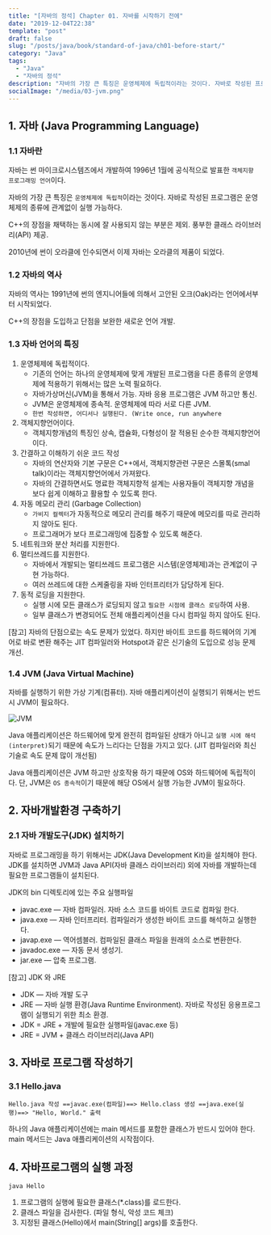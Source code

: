 ```yaml
---
title: "[자바의 정석] Chapter 01. 자바를 시작하기 전에"
date: "2019-12-04T22:38"
template: "post"
draft: false
slug: "/posts/java/book/standard-of-java/ch01-before-start/"
category: "Java"
tags:
  - "Java"
  - "자바의 정석"
description: "자바의 가장 큰 특징은 운영체제에 독립적이라는 것이다. 자바로 작성된 프로그램은 운영체제의 종류에 관계없이 실행 가능하다."
socialImage: "/media/03-jvm.png"
---
```


## 1. 자바 (Java Programming Language)

### 1.1 자바란

자바는 썬 마이크로시스템즈에서 개발하여 1996년 1월에 공식적으로 발표한 `객체지향 프로그래밍 언어`이다.

자바의 가장 큰 특징은 `운영체제에 독립적`이라는 것이다. 자바로 작성된 프로그램은 운영체제의 종류에 관계없이 실행 가능하다.

C++의 장점을 채택하는 동시에 잘 사용되지 않는 부분은 제외. 풍부한 클래스 라이브러리(API) 제공.

2010년에 썬이 오라클에 인수되면서 이제 자바는 오라클의 제품이 되었다.

### 1.2 자바의 역사

자바의 역사는 1991년에 썬의 엔지니어들에 의해서 고안된 오크(Oak)라는 언어에서부터 시작되었다.

C++의 장점을 도입하고 단점을 보완한 새로운 언어 개발.

### 1.3 자바 언어의 특징

1. 운영체제에 독립적이다. 
   - 기존의 언어는 하나의 운영체제에 맞게 개발된 프로그램을 다른 종류의 운영체제에 적용하기 위해서는 많은 노력 필요하다.
   - 자바가상머신(JVM)을 통해서 가능. 자바 응용 프로그램은 JVM 하고만 통신.
   - JVM은 운영체제에 종속적. 운영체제에 따라 서로 다른 JVM.
   - `한번 작성하면, 어디서나 실행된다. (Write once, run anywhere`
2. 객체지향언어이다. 
   - 객체지향개념의 특징인 상속, 캡슐화, 다형성이 잘 적용된 순수한 객체지향언어이다.
3. 간결하고 이해하기 쉬운 코드 작성 
   - 자바의 연산자와 기본 구문은 C++에서, 객체지향관련 구문은 스몰톡(smal talk)이라는 객체지향언어에서 가져왔다.
   - 자바의 간결하면서도 명료한 객체지향적 설계는 사용자들이 객체지향 개념을 보다 쉽게 이해하고 활용할 수 있도록 한다.
4. 자동 메모리 관리 (Garbage Collection) 
   - `가비지 컬렉터`가 자동적으로 메모리 관리를 해주기 때문에 메모리를 따로 관리하지 않아도 된다.
   - 프로그래머가 보다 프로그래밍에 집중할 수 있도록 해준다.
5. 네트워크와 분산 처리를 지원한다.
6. 멀티쓰레드를 지원한다. 
   - 자바에서 개발되는 멀티쓰레드 프로그램은 시스템(운영체제)과는 관계없이 구현 가능하다.
   - 여러 쓰레드에 대한 스케줄링을 자바 인터프리터가 담당하게 된다.
7. 동적 로딩을 지원한다. 
   - 실행 시에 모든 클래스가 로딩되지 않고 `필요한 시점에 클래스 로딩`하여 사용.
   - 일부 클래스가 변경되어도 전체 애플리케이션을 다시 컴파일 하지 않아도 된다.

[참고] 자바의 단점으로는 속도 문제가 있었다. 하지만 바이트 코드를 하드웨어의 기계어로 바로 변환 해주는 JIT 컴파일러와 Hotspot과 같은 신기술의 도입으로 성능 문제 개선.

### 1.4 JVM (Java Virtual Machine)

자바를 실행하기 위한 가상 기계(컴퓨터). 자바 애플리케이션이 실행되기 위해서는 반드시 JVM이 필요하다.

![JVM](/media/003-jvm.png)

Java 애플리케이션은 하드웨어에 맞게 완전히 컴파일된 상태가 아니고 `실행 시에 해석(interpret)`되기 때문에 속도가 느리다는 단점을 가지고 있다.  (JIT 컴파일러와 최신 기술로 속도 문제 많이 개선됨)

Java 애플리케이션은 JVM 하고만 상호작용 하기 때문에 OS와 하드웨어에 독립적이다. 단, JVM은 `OS 종속적`이기 때문에 해당 OS에서 실행 가능한 JVM이 필요하다.

## 2. 자바개발환경 구축하기

### 2.1 자바 개발도구(JDK) 설치하기

자바로 프로그래밍을 하기 위해서는 JDK(Java Development Kit)을 설치해야 한다. JDK를 설치하면 JVM과 Java API(자바 클래스 라이브러리) 외에 자바를 개발하는데 필요한 프로그램들이 설치된다.

JDK의 bin 디렉토리에 있는 주요 실행파일

- javac.exe — 자바 컴파일러. 자바 소스 코드를 바이트 코드로 컴파일 한다.
- java.exe — 자바 인터프리터. 컴파일러가 생성한 바이트 코드를 해석하고 실행한다.
- javap.exe — 역어셈블러. 컴파일된 클래스 파일을 원래의 소스로 변환한다.
- javadoc.exe — 자동 문서 생성기.
- jar.exe — 압축 프로그램.

[참고] JDK 와 JRE

- JDK — 자바 개발 도구
- JRE — 자바 실행 환경(Java Runtime Environment). 자바로 작성된 응용프로그램이 실행되기 위한 최소 환경.
- JDK = JRE + 개발에 필요한 실행파일(javac.exe 등)
- JRE = JVM + 클래스 라이브러리(Java API)

## 3. 자바로 프로그램 작성하기

### 3.1 Hello.java

```
Hello.java 작성 ==javac.exe(컴파일)==> Hello.class 생성 ==java.exe(실행)==> "Hello, World." 출력
```

하나의 Java 애플리케이션에는 main 메서드를 포함한 클래스가 반드시 있어야 한다. main 메서드는 Java 애플리케이션의 시작점이다.

## 4. 자바프로그램의 실행 과정

```
java Hello
```

1. 프로그램의 실행에 필요한 클래스(*.class)를 로드한다.
2. 클래스 파일을 검사한다. (파일 형식, 악성 코드 체크)
3. 지정된 클래스(Hello)에서 main(String[] args)를 호출한다.
